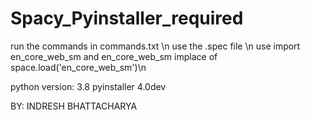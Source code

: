 # Spacy_Pyinstaller_required

run the commands in commands.txt \n
use the .spec file \n
use import en_core_web_sm and en_core_web_sm implace of space.load('en_core_web_sm')\n

python version: 3.8
pyinstaller 4.0dev


BY: INDRESH BHATTACHARYA
